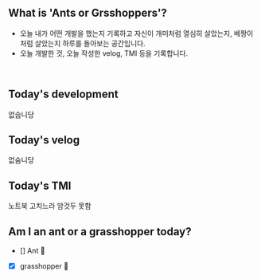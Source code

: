 ## What is 'Ants or Grsshoppers'?

- 오늘 내가 어떤 개발을 했는지 기록하고 자신이 개미처럼 열심히 살았는지, 베짱이처럼 살았는지 하루를 돌아보는 공간입니다.
- 오늘 개발한 것, 오늘 작성한 velog, TMI 등을 기록합니다.

<br>

## Today's development

없숩니당


## Today's velog

없숨니당

## Today's TMI

노트북 고치느라 암것두 못함

## Am I an ant or a grasshopper today?

- [] Ant 🐜
- [x] grasshopper 🦗